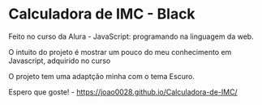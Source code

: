 # Calculadora de IMC - Black

Feito no curso da Alura - JavaScript: programando na linguagem da web.

O intuito do projeto é mostrar um pouco do meu conhecimento em Javascript, adquirido no curso

O projeto tem uma adaptção minha com o tema Escuro.                                    

Espero que goste! - https://joao0028.github.io/Calculadora-de-IMC/

